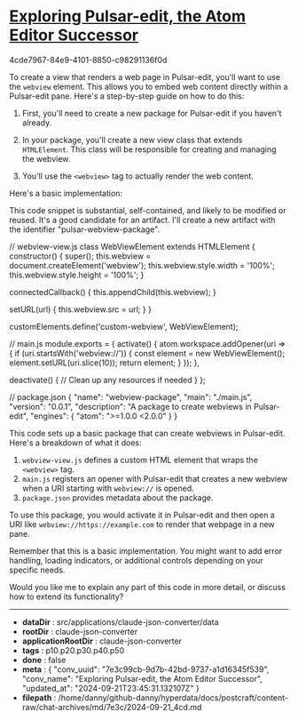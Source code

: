 # [Exploring Pulsar-edit, the Atom Editor Successor](https://claude.ai/chat/7e3c99cb-9d7b-42bd-9737-a1d16345f539)

4cde7967-84e9-4101-8850-c98291136f0d

 To create a view that renders a web page in Pulsar-edit, you'll want to use the `webview` element. This allows you to embed web content directly within a Pulsar-edit pane. Here's a step-by-step guide on how to do this:

1. First, you'll need to create a new package for Pulsar-edit if you haven't already. 

2. In your package, you'll create a new view class that extends `HTMLElement`. This class will be responsible for creating and managing the webview.

3. You'll use the `<webview>` tag to actually render the web content.

Here's a basic implementation:

<antThinking>This code snippet is substantial, self-contained, and likely to be modified or reused. It's a good candidate for an artifact. I'll create a new artifact with the identifier "pulsar-webview-package".</antThinking>

<antArtifact identifier="pulsar-webview-package" type="application/vnd.ant.code" language="javascript" title="Pulsar-edit Webview Package">
// webview-view.js
class WebViewElement extends HTMLElement {
  constructor() {
    super();
    this.webview = document.createElement('webview');
    this.webview.style.width = '100%';
    this.webview.style.height = '100%';
  }

  connectedCallback() {
    this.appendChild(this.webview);
  }

  setURL(url) {
    this.webview.src = url;
  }
}

customElements.define('custom-webview', WebViewElement);

// main.js
module.exports = {
  activate() {
    atom.workspace.addOpener(uri => {
      if (uri.startsWith('webview://')) {
        const element = new WebViewElement();
        element.setURL(uri.slice(10));
        return element;
      }
    });
  },

  deactivate() {
    // Clean up any resources if needed
  }
};

// package.json
{
  "name": "webview-package",
  "main": "./main.js",
  "version": "0.0.1",
  "description": "A package to create webviews in Pulsar-edit",
  "engines": {
    "atom": ">=1.0.0 <2.0.0"
  }
}
</antArtifact>

This code sets up a basic package that can create webviews in Pulsar-edit. Here's a breakdown of what it does:

1. `webview-view.js` defines a custom HTML element that wraps the `<webview>` tag.
2. `main.js` registers an opener with Pulsar-edit that creates a new webview when a URI starting with `webview://` is opened.
3. `package.json` provides metadata about the package.

To use this package, you would activate it in Pulsar-edit and then open a URI like `webview://https://example.com` to render that webpage in a new pane.

Remember that this is a basic implementation. You might want to add error handling, loading indicators, or additional controls depending on your specific needs.

Would you like me to explain any part of this code in more detail, or discuss how to extend its functionality?

---

* **dataDir** : src/applications/claude-json-converter/data
* **rootDir** : claude-json-converter
* **applicationRootDir** : claude-json-converter
* **tags** : p10.p20.p30.p40.p50
* **done** : false
* **meta** : {
  "conv_uuid": "7e3c99cb-9d7b-42bd-9737-a1d16345f539",
  "conv_name": "Exploring Pulsar-edit, the Atom Editor Successor",
  "updated_at": "2024-09-21T23:45:31.132107Z"
}
* **filepath** : /home/danny/github-danny/hyperdata/docs/postcraft/content-raw/chat-archives/md/7e3c/2024-09-21_4cd.md